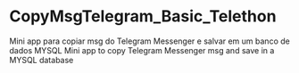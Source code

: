 # CopyMsgTelegram_Basic_Telethon
Mini app para copiar msg  do Telegram Messenger e salvar em um banco de dados MYSQL
Mini app to copy Telegram Messenger msg and save in a MYSQL database

